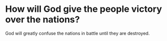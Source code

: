 # How will God give the people victory over the nations?

God will greatly confuse the nations in battle until they are destroyed.
